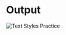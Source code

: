 #  Output

![Text Styles Practice](https://github.com/user-attachments/assets/0cc36105-51c9-451a-ac5a-393c120b2f88)
